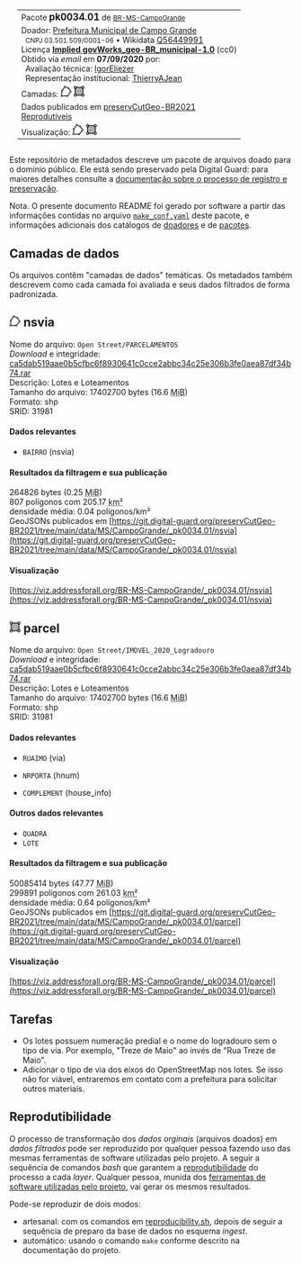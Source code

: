 <aside>
<table align="right" style="padding: 1em">
<tr><td>Pacote <big><b>pk0034.01</b></big> de <small><a target="_afacodes" title="Jurisdição" href="https://afa.codes/BR-MS-CampoGrande">BR-MS-CampoGrande</a></small>
</td></tr>
<tr><td>
Doador: <a rel="external" target="_doador" href="http://www.campogrande.ms.gov.br/">Prefeitura Municipal de Campo Grande</a>
<br/>&nbsp; <small>CNPJ 03.501.509/0001-06</small> • Wikidata <a rel="external" target="_doador" title="link descritor Wikidata do doador" href="https://www.wikidata.org/wiki/Q56449991">Q56449991</a></small><br/>
Licença <a rel="external" target="_doador" href="https://git.digital-guard.org/licenses/blob/master/reports/implied-govWorks_geo-BR_municipal-v1.md"><b>Implied govWorks_geo-BR_municipal-1.0</b></a> (cc0)<br/>
Obtido via <i>email</i> em <b>07/09/2020</b> por:
<br/>&nbsp; Avaliação técnica: <a rel="external" target="_gitPerson" title="usuário Git" href="https://github.com/IgorEliezer">IgorEliezer</a>
<br/>&nbsp; Representação institucional: <a rel="external" target="_gitPerson" title="usuário Git" href="https://github.com/ThierryAJean">ThierryAJean</a><br/>
</td></tr>
<tr><td>Camadas: <a title="nsvia" href="#-nsvia"><img src="https://raw.githubusercontent.com/digital-guard/preserv/main/docs/assets/layerIcon-nsvia.png" alt="nsvia" width="20"/></a> <a title="parcel" href="#-parcel"><img src="https://raw.githubusercontent.com/digital-guard/preserv/main/docs/assets/layerIcon-parcel.png" alt="parcel" width="20"/></a> </td></tr>
<tr><td>Dados publicados em <a href="https://git.digital-guard.org/preservCutGeo-BR2021/tree/main/data/MS/CampoGrande/_pk0034.01">preservCutGeo-BR2021</a><br/><a href="#reprodutibilidade">Reprodutíveis</a></td></tr>
<tr><td>Visualização: <a title="nsvia" href="https://viz.addressforall.org/BR-MS-CampoGrande/_pk0034.01/nsvia"><img src="https://raw.githubusercontent.com/digital-guard/preserv/main/docs/assets/layerIcon-nsvia.png" alt="nsvia" width="20"/></a> <a title="parcel" href="https://viz.addressforall.org/BR-MS-CampoGrande/_pk0034.01/parcel"><img src="https://raw.githubusercontent.com/digital-guard/preserv/main/docs/assets/layerIcon-parcel.png" alt="parcel" width="20"/></a> </td></tr>
</table>
</aside>

<section>

Este repositório de metadados descreve um pacote de arquivos doado para o domínio público. Ele está sendo preservado pela Digital Guard: para maiores detalhes consulte a [documentação sobre o processo de registro e preservação](https://wiki.addressforall.org/doc/Documentação_Digital-guard).

Nota. O presente documento README foi gerado por software a partir das informações contidas no arquivo [`make_conf.yaml`](https://git.digital-guard.org/preserv-BR/blob/main/data/MS/CampoGrande/_pk0034.01/make_conf.yaml) deste pacote, e informações adicionais dos catálogos de [doadores](https://git.digital-guard.org/preserv-BR/blob/main/data/donor.csv) e de [pacotes](https://git.digital-guard.org/preserv-BR/blob/main/data/donatedPack.csv).

# Camadas de dados

Os arquivos contêm "camadas de dados" temáticas. Os metadados também descrevem como cada camada foi avaliada e seus dados filtrados de forma padronizada.

## <img src="https://raw.githubusercontent.com/digital-guard/preserv/main/docs/assets/layerIcon-nsvia.png" alt="nsvia" width="20"/> nsvia

Nome do arquivo: `Open Street/PARCELAMENTOS`<br/>*Download* e integridade: [ca5dab519aae0b5cfbc6f8930641c0cce2abbc34c25e306b3fe0aea87df34b74.rar](https://dl.digital-guard.org/ca5dab519aae0b5cfbc6f8930641c0cce2abbc34c25e306b3fe0aea87df34b74.rar)<br/>Descrição: Lotes e Loteamentos<br/>Tamanho do arquivo: 17402700 bytes (16.6 <abbr title="mebibyte">MiB</abbr>)<br/>Formato: shp<br/>SRID: 31981

#### Dados relevantes
* `BAIRRO` (nsvia)

#### Resultados da filtragem e sua publicação
264826 bytes (0.25 <abbr title="mebibyte">MiB</abbr>)<br/>807 polígonos com 205.17 <abbr title="quilômetros quadrados">km²</abbr><br/>densidade média: 0.04 polígonos/km²<br/>GeoJSONs publicados em [https://git.digital-guard.org/preservCutGeo-BR2021/tree/main/data/MS/CampoGrande/_pk0034.01/nsvia](https://git.digital-guard.org/preservCutGeo-BR2021/tree/main/data/MS/CampoGrande/_pk0034.01/nsvia)

#### Visualização
[https://viz.addressforall.org/BR-MS-CampoGrande/_pk0034.01/nsvia](https://viz.addressforall.org/BR-MS-CampoGrande/_pk0034.01/nsvia)
## <img src="https://raw.githubusercontent.com/digital-guard/preserv/main/docs/assets/layerIcon-parcel.png" alt="parcel" width="20"/> parcel

Nome do arquivo: `Open Street/IMOVEL_2020_Logradouro`<br/>*Download* e integridade: [ca5dab519aae0b5cfbc6f8930641c0cce2abbc34c25e306b3fe0aea87df34b74.rar](https://dl.digital-guard.org/ca5dab519aae0b5cfbc6f8930641c0cce2abbc34c25e306b3fe0aea87df34b74.rar)<br/>Descrição: Lotes e Loteamentos<br/>Tamanho do arquivo: 17402700 bytes (16.6 <abbr title="mebibyte">MiB</abbr>)<br/>Formato: shp<br/>SRID: 31981

#### Dados relevantes
* `RUAIMO` (via)

* `NRPORTA` (hnum)

* `COMPLEMENT` (house_info)

#### Outros dados relevantes
* `QUADRA`
* `LOTE`

#### Resultados da filtragem e sua publicação
50085414 bytes (47.77 <abbr title="mebibyte">MiB</abbr>)<br/>299891 polígonos com 261.03 <abbr title="quilômetros quadrados">km²</abbr><br/>densidade média: 0.64 polígonos/km²<br/>GeoJSONs publicados em [https://git.digital-guard.org/preservCutGeo-BR2021/tree/main/data/MS/CampoGrande/_pk0034.01/parcel](https://git.digital-guard.org/preservCutGeo-BR2021/tree/main/data/MS/CampoGrande/_pk0034.01/parcel)

#### Visualização
[https://viz.addressforall.org/BR-MS-CampoGrande/_pk0034.01/parcel](https://viz.addressforall.org/BR-MS-CampoGrande/_pk0034.01/parcel)

# Tarefas
* Os lotes possuem numeração predial e o nome do logradouro sem o tipo de via. Por exemplo, &quot;Treze de Maio&quot; ao invés de &quot;Rua Treze de Maio&quot;.
* Adicionar o tipo de via dos eixos do OpenStreetMap nos lotes. Se isso não for viável, entraremos em contato com a prefeitura para solicitar outros materiais.
</section>
<section>

# Reprodutibilidade

O processo de transformação dos *dados orginais* (arquivos doados) em *dados filtrados* pode ser reproduzido por qualquer pessoa fazendo uso das mesmas ferramentas de software utilizadas pelo projeto. A seguir a sequência de comandos *bash* que garantem a [reprodutibilidade](https://en.wikipedia.org/wiki/Reproducibility) do processo a cada *layer*. Qualquer pessoa, munida dos [ferramentas de software utilizadas pelo projeto](https://git.AddressForAll.org/suporte/blob/master/docs/pt/infra.md#ambientes-e-ferramentas-de-uso-geral), vai gerar os mesmos resultados.

Pode-se reproduzir de dois modos:
* artesanal: com os comandos em [reproducibility.sh](https://git.digital-guard.org/preserv-BR/blob/main/data/MS/CampoGrande/_pk0034.01/reproducibility.sh), depois de seguir a sequência de preparo da base de dados no esquema *ingest*.
* automático: usando o comando `make` conforme descrito na documentação do projeto.

</section>

